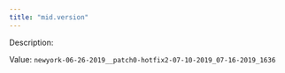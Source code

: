 ```yaml
---
title: "mid.version"
---
```


Description: 

Value: `newyork-06-26-2019__patch0-hotfix2-07-10-2019_07-16-2019_1636`